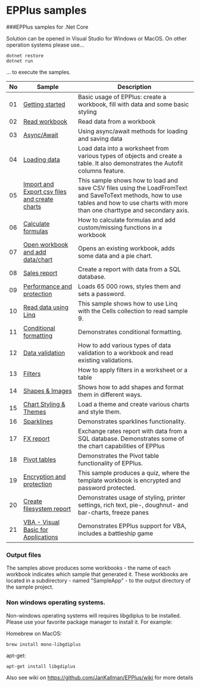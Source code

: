 # EPPlus samples

###EPPlus samples for .Net Core

Solution can be opened in Visual Studio for Windows or MacOS. On other operation systems please use...

```
dotnet restore
dotnet run
```

... to execute the samples.

|No|Sample|Description|
|---|---|-----------------|
|01|[Getting started](/EPPlus.Sample.NetCore/01-GettingStarted/)|Basic usage of EPPlus: create a workbook, fill with data and some basic styling|
|02|[Read workbook](/EPPlus.Sample.NetCore/02-ReadWorkbook/)|Read data from a workbook|
|03|[Async/Await](/EPPlus.Sample.NetCore/03-UsingAsyncAwait/)|Using async/await methods for loading and saving data|
|04|[Loading data](/EPPlus.Sample.NetCore/04-LoadingDataWithTables/)|Load data into a worksheet from various types of objects and create a table.  It also demonstrates the Autofit columns feature.|
|05|[Import and Export csv files and create charts](/EPPlus.Sample.NetCore/05-ImportAndExportCsvFiles/)|This sample shows how to load and save CSV files using the LoadFromText and SaveToText methods, how to use tables and how to use charts with more than one charttype and secondary axis.|
|06|[Calculate formulas](/EPPlus.Sample.NetCore/06-FormulaCalculation/)|How to calculate formulas and add custom/missing functions in a workbook|
|07|[Open workbook and add data/chart](/EPPlus.Sample.NetCore/07-OpenWorkbookAddDataAndChart/)|Opens an existing workbook, adds some data and a pie chart.|
|08|[Sales report](/EPPlus.Sample.NetCore/08-SalesReport/)|Create a report with data from a SQL database.|
|09|[Performance and protection](/EPPlus.Sample.NetCore/09-PerformanceAndProtection/)|Loads 65 000 rows, styles them and sets a password.|
|10|[Read data using Linq](/EPPlus.Sample.NetCore/10-ReadDataUsingLinq/)|This sample shows how to use Linq with the Cells collection to read sample 9.|
|11|[Conditional formatting](/EPPlus.Sample.NetCore/11-ConditionalFormatting/)|Demonstrates conditional formatting.|
|12|[Data validation](/EPPlus.Sample.NetCore/12-DataValidation/)|How to add various types of data validation to a workbook and read existing validations.|
|13|[Filters](/EPPlus.Sample.NetCore/13-Filter/)|How to apply filters in a worksheet or a table|
|14|[Shapes & Images](/EPPlus.Sample.NetCore/14-ShapesAndImages/)|Shows how to add shapes and format them in different ways.
|15|[Chart Styling & Themes ](/EPPlus.Sample.NetCore/15-ChartsAndThemes/)|Load a theme and create various charts and style them.
|16|[Sparklines](/EPPlus.Sample.NetCore/16-Sparklines/)|Demonstrates sparklines functionality.|
|17|[FX report](/EPPlus.Sample.NetCore/17-FXReportFromDatabase/)|Exchange rates report with data from a SQL database. Demonstrates some of the chart capabilities of EPPlus|
|18|[Pivot tables](/EPPlus.Sample.NetCore/18-PivotTables/)|Demonstrates the Pivot table functionality of EPPlus.|
|19|[Encryption and protection](/EPPlus.Sample.NetCore/19-EncryptionAndProtection/)|This sample produces a quiz, where the template workbook is encrypted and password protected.|
|20|[Create filesystem report](/EPPlus.Sample.NetCore/20-CreateFileSystemReport/)|Demonstrates usage of styling, printer settings, rich text, pie-, doughnut- and bar-charts, freeze panes|
|21|[VBA - Visual Basic for Applications](/EPPlus.Sample.NetCore/21-VBA/)|Demonstrates EPPlus support for VBA, includes a battleship game|

### Output files
The samples above produces some workbooks - the name of each workbook indicates which sample that generated it. These workbooks are located in a subdirectory - named "SampleApp" - to the output directory of the sample project.


### Non windows operating systems.
Non-windows operating systems will requires libgdiplus to be installed. 
Please use your favorite package manager to install it. 
For example:

Homebrew on MacOS:
```
brew install mono-libgdiplus
```

apt-get:
```
apt-get install libgdiplus
```

Also see wiki on https://github.com/JanKallman/EPPlus/wiki for more details
